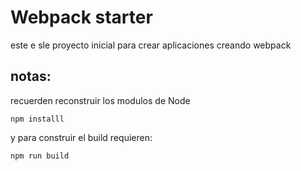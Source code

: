 # Webpack starter

este e sle proyecto inicial para crear aplicaciones creando webpack


## notas:
recuerden reconstruir los modulos de Node

```
npm installl
```

y para construir el build requieren:
```
npm run build
```
